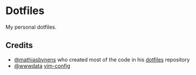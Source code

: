 # Dotfiles
My personal dotfiles.

## Credits
* [@mathiasbynens](https://github.com/mathiasbynens) who created most of the code in his [dotfiles](https://github.com/mathiasbynens/dotfiles) repository
* [@wwwdata](https://github.com/wwwdata) [vim-config](https://github.com/wwwdata/vim-config)
